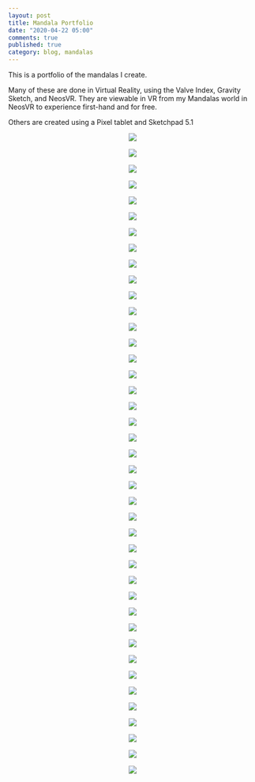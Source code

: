```yaml
---
layout: post
title: Mandala Portfolio
date: "2020-04-22 05:00"
comments: true
published: true
category: blog, mandalas
---
```

This is a portfolio of the mandalas I create.

Many of these are done in Virtual Reality, using the Valve Index, Gravity Sketch, and NeosVR. They are viewable in VR from my Mandalas world in NeosVR to experience first-hand and for free.

Others are created using a Pixel tablet and Sketchpad 5.1
<style>
  .pa-carousel-widget {
    display: grid;
    grid-template-columns: repeat(auto-fill, minmax(405px, 1fr));
    grid-gap: 1rem;
  }
  .pa-carousel-widget a {
    text-align: center;
  }
</style>
<div class="pa-carousel-widget"
  data-link="https://photos.app.goo.gl/keMbqzVmsk4uPp6a9"
  data-title="Mandalas">
  <a href="https://lh3.googleusercontent.com/ToaDKVy1L96ihxDLQMDllnlQqgvf2JNYAzwqN7aSSEoz0Hu9tHPnZObaUQVm_tkc-a0yXMz-t_UYutGXsl2n2O6TkTyZ8QkNim3TQ8qtpFp-Ftk3qGv_r5wLunxxQrZiR4uFVZMgjgw=w1920-h1080"><img class="mandala" src="https://lh3.googleusercontent.com/ToaDKVy1L96ihxDLQMDllnlQqgvf2JNYAzwqN7aSSEoz0Hu9tHPnZObaUQVm_tkc-a0yXMz-t_UYutGXsl2n2O6TkTyZ8QkNim3TQ8qtpFp-Ftk3qGv_r5wLunxxQrZiR4uFVZMgjgw=w405-h270" /></a>
  <a href="https://lh3.googleusercontent.com/rVgzHD7TR-0sFog_vm2fLo8nsxw-eRPlX5Pza_mj5VOidw1xkv5ufjftc8qgQwHqhghdaFYROXqh7n5VlKc9eEbUQId7a4gldl-FG6AGhfyLQa5qRQK_nYxB0ggxVeZDFs_yHQN6BuQ=w1920-h1080"><img class="mandala" src="https://lh3.googleusercontent.com/rVgzHD7TR-0sFog_vm2fLo8nsxw-eRPlX5Pza_mj5VOidw1xkv5ufjftc8qgQwHqhghdaFYROXqh7n5VlKc9eEbUQId7a4gldl-FG6AGhfyLQa5qRQK_nYxB0ggxVeZDFs_yHQN6BuQ=w405-h270" /></a>
  <a href="https://lh3.googleusercontent.com/P1gCTYuQ6FxUSQaEK0-BuxHwd5qaZX-hNsPbxh10A09WQNYiLQH2zgwaBf_mmWTL0akH6oF9dxCTVOfISVh4gIWJjMGRDvbPm68fmyFPyxh2JyBBfvlZ3f2e0GkoTTwTWOQv1rwNZ0Q=w1920-h1080"><img class="mandala" src="https://lh3.googleusercontent.com/P1gCTYuQ6FxUSQaEK0-BuxHwd5qaZX-hNsPbxh10A09WQNYiLQH2zgwaBf_mmWTL0akH6oF9dxCTVOfISVh4gIWJjMGRDvbPm68fmyFPyxh2JyBBfvlZ3f2e0GkoTTwTWOQv1rwNZ0Q=w405-h270" /></a>
  <a href="https://lh3.googleusercontent.com/1LPkCnjmR_ppqkkcl2rbD8dwArW3azqmWi-Iff1sjyMDvpYwj-Zm01WSOoCgfbt7ICOANUXdkqsyzGjG7D8AMlleRMxZkVbdQtQqcK9OERuxx5lgnu_Ik4luvhuAAQb3z_gTt1uc8K0=w1920-h1080"><img class="mandala" src="https://lh3.googleusercontent.com/1LPkCnjmR_ppqkkcl2rbD8dwArW3azqmWi-Iff1sjyMDvpYwj-Zm01WSOoCgfbt7ICOANUXdkqsyzGjG7D8AMlleRMxZkVbdQtQqcK9OERuxx5lgnu_Ik4luvhuAAQb3z_gTt1uc8K0=w405-h270" /></a>
  <a href="https://lh3.googleusercontent.com/77236llCYMl4i1KtwfVbP-Kce316i7O-uH0P7VWVQIZupLzUrnPf62ND5L2N2M1cdohMgqcDUdc_2elSqmgEFUN94ob-ewO67XDp8hk_MztqmVWvUPcFPpI2lP-4IZDJDAy7XcX_AuI=w1920-h1080"><img class="mandala" src="https://lh3.googleusercontent.com/77236llCYMl4i1KtwfVbP-Kce316i7O-uH0P7VWVQIZupLzUrnPf62ND5L2N2M1cdohMgqcDUdc_2elSqmgEFUN94ob-ewO67XDp8hk_MztqmVWvUPcFPpI2lP-4IZDJDAy7XcX_AuI=w405-h270" /></a>
  <a href="https://lh3.googleusercontent.com/U43-z-VbkY8NoY_9BywX662B4Ik4VQKeMCf9zWn9dt4_tv2_mv7A1_ohKJ05IG9nnEWhK71SmUiuusuMMmfrVvdbZ5QSGH9VKIyvpgtwplKl344d60oJXJOMo5HH-JsvvmfV0TQvPTo=w1920-h1080"><img class="mandala" src="https://lh3.googleusercontent.com/U43-z-VbkY8NoY_9BywX662B4Ik4VQKeMCf9zWn9dt4_tv2_mv7A1_ohKJ05IG9nnEWhK71SmUiuusuMMmfrVvdbZ5QSGH9VKIyvpgtwplKl344d60oJXJOMo5HH-JsvvmfV0TQvPTo=w405-h270" /></a>
  <a href="https://lh3.googleusercontent.com/bH4LvmfNSZX6Wh2Zivcw2nJws6_09W_amOHG0E7r5R1oiA8wNWqppYrZ1vaHCMYiJoxOsH18mXqVokNJ7FTTB6nnbeuu_a4yNF_2m4TqPx8VeiBPjVhePeRkbnBMEDcil-9pXJaWFjA=w1920-h1080"><img class="mandala" src="https://lh3.googleusercontent.com/bH4LvmfNSZX6Wh2Zivcw2nJws6_09W_amOHG0E7r5R1oiA8wNWqppYrZ1vaHCMYiJoxOsH18mXqVokNJ7FTTB6nnbeuu_a4yNF_2m4TqPx8VeiBPjVhePeRkbnBMEDcil-9pXJaWFjA=w405-h270" /></a>
  <a href="https://lh3.googleusercontent.com/dNQcaAIBo2wziQkQEY0R2lVGk_Zw0xWCvqidFCcMoyKj-Mx4NUwKfPp01ZKqovroBIUNAzDc3rdMvOOoKn_QFVXftZoyLwegrMnufL-2txCmwe0M3seduvzWqZ2rylpxmRq27vqmamg=w1920-h1080"><img class="mandala" src="https://lh3.googleusercontent.com/dNQcaAIBo2wziQkQEY0R2lVGk_Zw0xWCvqidFCcMoyKj-Mx4NUwKfPp01ZKqovroBIUNAzDc3rdMvOOoKn_QFVXftZoyLwegrMnufL-2txCmwe0M3seduvzWqZ2rylpxmRq27vqmamg=w405-h270" /></a>
  <a href="https://lh3.googleusercontent.com/RSdIRPL7SR9t2NYXMWBdAMTlG6mSKxUV_9qKEVuBgy-bMe3TRz0YES_KCiCSucTPPUo210T9EENnNZtHf1g-G11V1-dzuSZcSIyyiJ3BinZ_asNLPfetoaR1jm01xxTJ5p0Z-AwXd2E=w1920-h1080"><img class="mandala" src="https://lh3.googleusercontent.com/RSdIRPL7SR9t2NYXMWBdAMTlG6mSKxUV_9qKEVuBgy-bMe3TRz0YES_KCiCSucTPPUo210T9EENnNZtHf1g-G11V1-dzuSZcSIyyiJ3BinZ_asNLPfetoaR1jm01xxTJ5p0Z-AwXd2E=w405-h270" /></a>
  <a href="https://lh3.googleusercontent.com/JKpCp3B2Z_Thp_nrNosB7K15DbBdZ54HUOmEMoL3Q-V3gEy6Asiw0P3NXR6mw0lbyWnY3j5iO2aQn6VqPDiQ0NSdZleNGkaovDASqHYnTFbdMdzhsEbGXhSyakJlsPppUnjJFJdNVAY=w1920-h1080"><img class="mandala" src="https://lh3.googleusercontent.com/JKpCp3B2Z_Thp_nrNosB7K15DbBdZ54HUOmEMoL3Q-V3gEy6Asiw0P3NXR6mw0lbyWnY3j5iO2aQn6VqPDiQ0NSdZleNGkaovDASqHYnTFbdMdzhsEbGXhSyakJlsPppUnjJFJdNVAY=w405-h270" /></a>
  <a href="https://lh3.googleusercontent.com/kg9eh5-GfOZPLu9EJu_3jTNbz9iwTROACxUiD9qDZVHlx0DjC2_6CqTEsq52xGrPsyHt-UfbOmXaqklGxsskHoLmemzcAObpFfzpcgu18jbYexOSGUKp91eQ0Pk-nQFJ2Z6f5jWOKwQ=w1920-h1080"><img class="mandala" src="https://lh3.googleusercontent.com/kg9eh5-GfOZPLu9EJu_3jTNbz9iwTROACxUiD9qDZVHlx0DjC2_6CqTEsq52xGrPsyHt-UfbOmXaqklGxsskHoLmemzcAObpFfzpcgu18jbYexOSGUKp91eQ0Pk-nQFJ2Z6f5jWOKwQ=w405-h270" /></a>
  <a href="https://lh3.googleusercontent.com/8Y8mhegwWcrCdPoSYQ1rAG93ZjWL8etGrZAY7jbjVThdQ6U6COITe8g9xzMG0Hi3LSORg4u_IRLwKCJ-qd4zEkR63BGl2eQU4GmYvgRjeq2vWAw7dUHqz0l9u67_jRydBz_6vr6N6S0=w1920-h1080"><img class="mandala" src="https://lh3.googleusercontent.com/8Y8mhegwWcrCdPoSYQ1rAG93ZjWL8etGrZAY7jbjVThdQ6U6COITe8g9xzMG0Hi3LSORg4u_IRLwKCJ-qd4zEkR63BGl2eQU4GmYvgRjeq2vWAw7dUHqz0l9u67_jRydBz_6vr6N6S0=w405-h270" /></a>
  <a href="https://lh3.googleusercontent.com/v_nqtPZRVOPFidA4H6Ruvvh0K6BzfRT5phJsuLrcmqC1ly7pVJhm9Xkxlt-GmYDZvhrLCUlpO_eBflSdejxDZFtesh0y-aGwnYAPFS8BMewMZtPlW7ZuDhSEOxd0jO6YHgum3aAtx5A=w1920-h1080"><img class="mandala" src="https://lh3.googleusercontent.com/v_nqtPZRVOPFidA4H6Ruvvh0K6BzfRT5phJsuLrcmqC1ly7pVJhm9Xkxlt-GmYDZvhrLCUlpO_eBflSdejxDZFtesh0y-aGwnYAPFS8BMewMZtPlW7ZuDhSEOxd0jO6YHgum3aAtx5A=w405-h270" /></a>
  <a href="https://lh3.googleusercontent.com/FKl8C0Gcb5eOE2wGmlhKkTDgQGY9-gkZVqqZPKL733JG2fsxA-27nTNfz_eY4lP5cBjdpWt22Rg4y9tZKTAc_9hNPBrjOMCik9lWnTyP1cboP7Qlvu8K7F09lbI1iQ72RyiCyj3hWIQ=w1920-h1080"><img class="mandala" src="https://lh3.googleusercontent.com/FKl8C0Gcb5eOE2wGmlhKkTDgQGY9-gkZVqqZPKL733JG2fsxA-27nTNfz_eY4lP5cBjdpWt22Rg4y9tZKTAc_9hNPBrjOMCik9lWnTyP1cboP7Qlvu8K7F09lbI1iQ72RyiCyj3hWIQ=w405-h270" /></a>
  <a href="https://lh3.googleusercontent.com/TWWvP_PdBUSiW4mpiPxEqgLuKsSwZYDqTNHHd9SjItxo6CKvVnm1iWoy5wlvPlJPcTn6JD1FGM4PJHVbhqqdKCtk-9lA2rarQu9U89p4lcnqWV3r1oqvpW-qJKbG8HeYOp1-iLyNFKw=w1920-h1080"><img class="mandala" src="https://lh3.googleusercontent.com/TWWvP_PdBUSiW4mpiPxEqgLuKsSwZYDqTNHHd9SjItxo6CKvVnm1iWoy5wlvPlJPcTn6JD1FGM4PJHVbhqqdKCtk-9lA2rarQu9U89p4lcnqWV3r1oqvpW-qJKbG8HeYOp1-iLyNFKw=w405-h270" /></a>
  <a href="https://lh3.googleusercontent.com/teG9rU55YrPCMTZldq64hPRdYzDKElt6oVAVlJy6G5XTaCC87rQ7G2Nq47cnU9xTYi5sxyWpU1Vmdu_NwYvJrf29j6jJkI1evxx1gwTenumnP9wanAtQYQ2n1COtA51aCExg8V79Ox0=w1920-h1080"><img class="mandala" src="https://lh3.googleusercontent.com/teG9rU55YrPCMTZldq64hPRdYzDKElt6oVAVlJy6G5XTaCC87rQ7G2Nq47cnU9xTYi5sxyWpU1Vmdu_NwYvJrf29j6jJkI1evxx1gwTenumnP9wanAtQYQ2n1COtA51aCExg8V79Ox0=w405-h270" /></a>
  <a href="https://lh3.googleusercontent.com/u5UlYHzbugFnVW0mgUtHy39qHzu9xfLPPPGRSKzNFB__wwaVBf1hWpbB-UT1fMEOgKKHIVH2Eu6miFxTopA1N6oIldZzEv-L089u2_thYgzT3BQq3spqqrPGWVS9Rbd-Gd6ooe-OfjM=w1920-h1080"><img class="mandala" src="https://lh3.googleusercontent.com/u5UlYHzbugFnVW0mgUtHy39qHzu9xfLPPPGRSKzNFB__wwaVBf1hWpbB-UT1fMEOgKKHIVH2Eu6miFxTopA1N6oIldZzEv-L089u2_thYgzT3BQq3spqqrPGWVS9Rbd-Gd6ooe-OfjM=w405-h270" /></a>
  <a href="https://lh3.googleusercontent.com/HTKUDlzVI6zCAv_9HkYt3a4JGTRxURttXx09hsESi_QfDDUNOIPR2ng1iJXIhV3w6uyJCM0TV2EGJMgj3eTWnqTJHB2iU9oUd3PWC1Nid-2EYsNsV1Wetvndezh7gX1v2qLU4sI7h_w=w1920-h1080"><img class="mandala" src="https://lh3.googleusercontent.com/HTKUDlzVI6zCAv_9HkYt3a4JGTRxURttXx09hsESi_QfDDUNOIPR2ng1iJXIhV3w6uyJCM0TV2EGJMgj3eTWnqTJHB2iU9oUd3PWC1Nid-2EYsNsV1Wetvndezh7gX1v2qLU4sI7h_w=w405-h270" /></a>
  <a href="https://lh3.googleusercontent.com/GfXDz2oFri9Fs-nXaZQzQ7U5NvBBrDpN0RsyIF6L0xmNdhVgdoXk8_8Ns4TvzTDJiK9Ney-fSdhsXfeFCazWZCxx7Nvr-T6EjWGtg7TjRSTWD3yqa0f7iGhgspEnyd2phFqBPUgBHUQ=w1920-h1080"><img class="mandala" src="https://lh3.googleusercontent.com/GfXDz2oFri9Fs-nXaZQzQ7U5NvBBrDpN0RsyIF6L0xmNdhVgdoXk8_8Ns4TvzTDJiK9Ney-fSdhsXfeFCazWZCxx7Nvr-T6EjWGtg7TjRSTWD3yqa0f7iGhgspEnyd2phFqBPUgBHUQ=w405-h270" /></a>
  <a href="https://lh3.googleusercontent.com/BKVrEmbeDfqnaO6Rby9mdsfZMrh-plwjxit6ehksy8kvnO4pZvjfR2T1DbDwzarEDR6NjyZhX4QizZpYGtTGqnXCdRvu7eOstn8Z48IGj-HLTd1z-EHmOs3HHq2kWdJqdFLmcoZXf7A=w1920-h1080"><img class="mandala" src="https://lh3.googleusercontent.com/BKVrEmbeDfqnaO6Rby9mdsfZMrh-plwjxit6ehksy8kvnO4pZvjfR2T1DbDwzarEDR6NjyZhX4QizZpYGtTGqnXCdRvu7eOstn8Z48IGj-HLTd1z-EHmOs3HHq2kWdJqdFLmcoZXf7A=w405-h270" /></a>
  <a href="https://lh3.googleusercontent.com/NUIv-R2swwmFPcMFAkkNh9sT0Jloue3fVPJnfHmwzu7VxSZBYviNdAzGikeKEM39baFtBhEtEtZ_lP0pf2IGt39_A62drij5ZoWGgTZsOEKGQ1iWye0AC_SWoLv5W2IdvqyNF33K-HM=w1920-h1080"><img class="mandala" src="https://lh3.googleusercontent.com/NUIv-R2swwmFPcMFAkkNh9sT0Jloue3fVPJnfHmwzu7VxSZBYviNdAzGikeKEM39baFtBhEtEtZ_lP0pf2IGt39_A62drij5ZoWGgTZsOEKGQ1iWye0AC_SWoLv5W2IdvqyNF33K-HM=w405-h270" /></a>
  <a href="https://lh3.googleusercontent.com/2P6km6bNPRUZmI3gbqnQw9DGEQOyUnhT0SBnPVpVmy9p0kF25WD1RX_ZosN3sO5ri8mGw84ZkEbIji1bZRVnBRbi-uAx-_S1f9IG8XTQU0j2nWbTwy8Fv7_wEXx9vffID31aDCB5uZM=w1920-h1080"><img class="mandala" src="https://lh3.googleusercontent.com/2P6km6bNPRUZmI3gbqnQw9DGEQOyUnhT0SBnPVpVmy9p0kF25WD1RX_ZosN3sO5ri8mGw84ZkEbIji1bZRVnBRbi-uAx-_S1f9IG8XTQU0j2nWbTwy8Fv7_wEXx9vffID31aDCB5uZM=w405-h270" /></a>
  <a href="https://lh3.googleusercontent.com/FbuwHIjz4JcCRpEcpSjXYQNVxYJ8lqxZ2_B6zg2N12gdMFbxVlNt3Y1pJfhdl1SjvK7AdjCkYnVHp-uoYFGs6RZ9we6KYQmSR2CsSkfF-8tIAxAsq7wa7JY4WSA_Et9-HqHSAJextVQ=w1920-h1080"><img class="mandala" src="https://lh3.googleusercontent.com/FbuwHIjz4JcCRpEcpSjXYQNVxYJ8lqxZ2_B6zg2N12gdMFbxVlNt3Y1pJfhdl1SjvK7AdjCkYnVHp-uoYFGs6RZ9we6KYQmSR2CsSkfF-8tIAxAsq7wa7JY4WSA_Et9-HqHSAJextVQ=w405-h270" /></a>
  <a href="https://lh3.googleusercontent.com/Y7NUJA4JPASRbMZma_vAqvNNJ5p-4kS7vYlVzl5HKD7BeFzhwSooQdRpD0CkyZJ9jwnJllYnSHJJQcMUWyDE9uLwLEp50bRB5NGhJ5YRYiiODIdtcrLgIijRH5P2Ove82hRIJm8DMYU=w1920-h1080"><img class="mandala" src="https://lh3.googleusercontent.com/Y7NUJA4JPASRbMZma_vAqvNNJ5p-4kS7vYlVzl5HKD7BeFzhwSooQdRpD0CkyZJ9jwnJllYnSHJJQcMUWyDE9uLwLEp50bRB5NGhJ5YRYiiODIdtcrLgIijRH5P2Ove82hRIJm8DMYU=w405-h270" /></a>
  <a href="https://lh3.googleusercontent.com/yQuf9YbfwFr6zFJt-n8MwyqlsyHKzxLPCt8CSZ7cCX4bpxhDipeHnHTjCJzVCw4adQT_7PztqsYBNf9_ywkwxu2ztOYYqiZIJLN7GmXb9swM8IykdD_r-nxYZni-y5Tm8z7WruZ0ado=w1920-h1080"><img class="mandala" src="https://lh3.googleusercontent.com/yQuf9YbfwFr6zFJt-n8MwyqlsyHKzxLPCt8CSZ7cCX4bpxhDipeHnHTjCJzVCw4adQT_7PztqsYBNf9_ywkwxu2ztOYYqiZIJLN7GmXb9swM8IykdD_r-nxYZni-y5Tm8z7WruZ0ado=w405-h270" /></a>
  <a href="https://lh3.googleusercontent.com/lKRqaF_d-w6WWzYtgn7Opvsa1uearUSCn_DLG8r940p_KoOUEoEX9xkChaWU6MjInJDplLT40SVvPjsZRsGm4rHWY5utKtWMagYpWKioaQG1DCyeRTURvCKA1Poil7lQaOm3Ild7qqk=w1920-h1080"><img class="mandala" src="https://lh3.googleusercontent.com/lKRqaF_d-w6WWzYtgn7Opvsa1uearUSCn_DLG8r940p_KoOUEoEX9xkChaWU6MjInJDplLT40SVvPjsZRsGm4rHWY5utKtWMagYpWKioaQG1DCyeRTURvCKA1Poil7lQaOm3Ild7qqk=w405-h270" /></a>
  <a href="https://lh3.googleusercontent.com/bdr8nM2ug-NUdIw3TsskRsc74jg5jNcmPz_iViAuuMoRq24eeiYN3kuhkplvRNfhIXJf51St4QsiwM41LcTrJLr99kB3YNPacpKQ2hSdt8dnjF6CLWSAq3DhZ9spAf8_FXmooLAsOKs=w1920-h1080"><img class="mandala" src="https://lh3.googleusercontent.com/bdr8nM2ug-NUdIw3TsskRsc74jg5jNcmPz_iViAuuMoRq24eeiYN3kuhkplvRNfhIXJf51St4QsiwM41LcTrJLr99kB3YNPacpKQ2hSdt8dnjF6CLWSAq3DhZ9spAf8_FXmooLAsOKs=w405-h270" /></a>
  <a href="https://lh3.googleusercontent.com/IPRyiYjidmFH1Qab9aEx2xkobr031zp9yXRGOJCN9sfygnrBbd9wi9_nmlu_7ITlrxiuoGmJA-ubh7nIXO8Y_Ldk-Jh2GJk2c8rWWMVonbB9VPtPHZ0OQFcOEpAB4mD6zG4p5Hfx6pE=w1920-h1080"><img class="mandala" src="https://lh3.googleusercontent.com/IPRyiYjidmFH1Qab9aEx2xkobr031zp9yXRGOJCN9sfygnrBbd9wi9_nmlu_7ITlrxiuoGmJA-ubh7nIXO8Y_Ldk-Jh2GJk2c8rWWMVonbB9VPtPHZ0OQFcOEpAB4mD6zG4p5Hfx6pE=w405-h270" /></a>
  <a href="https://lh3.googleusercontent.com/EVlZm6CL6LJWw1Dz0N-9gPwdO_5d60wT9uqX9JGtJrEh18fq4gjmyo4KiT7R9GlNzXrsx58EDoRjXni3UYY4_amsjzFTwIvUPlSAdKiqLkFuyEl_zcgoeU2hPzEEE0Vo9DFjdLQOqoE=w1920-h1080"><img class="mandala" src="https://lh3.googleusercontent.com/EVlZm6CL6LJWw1Dz0N-9gPwdO_5d60wT9uqX9JGtJrEh18fq4gjmyo4KiT7R9GlNzXrsx58EDoRjXni3UYY4_amsjzFTwIvUPlSAdKiqLkFuyEl_zcgoeU2hPzEEE0Vo9DFjdLQOqoE=w405-h270" /></a>
  <a href="https://lh3.googleusercontent.com/lcj00vLKtMy5hHlrPFFYCMp1KYxGXVpwVbwFCfx2ouS4ASUC0Q8v3K_5w7X3yKSOhPd_bH0qnN816kVAKpMkeReALS00mRhBIJbPcPhWRQkKnDcv7SphqQ4NEZEo_GS-YJ9sGL-Sk7E=w1920-h1080"><img class="mandala" src="https://lh3.googleusercontent.com/lcj00vLKtMy5hHlrPFFYCMp1KYxGXVpwVbwFCfx2ouS4ASUC0Q8v3K_5w7X3yKSOhPd_bH0qnN816kVAKpMkeReALS00mRhBIJbPcPhWRQkKnDcv7SphqQ4NEZEo_GS-YJ9sGL-Sk7E=w405-h270" /></a>
  <a href="https://lh3.googleusercontent.com/_7fjsn3Eeub3uqb7AT4RNfy1sQ-PfSLTemwWX-pAO-o9STg4A0XSp6CcUwXaJyiTFeF23gB8ORgB6Voa8E5edqG727HarXdNwZ7EZvXS4CWUOW8xZ3GFbEaBKdN7UhkVqn7sJmVMg-0=w1920-h1080"><img class="mandala" src="https://lh3.googleusercontent.com/_7fjsn3Eeub3uqb7AT4RNfy1sQ-PfSLTemwWX-pAO-o9STg4A0XSp6CcUwXaJyiTFeF23gB8ORgB6Voa8E5edqG727HarXdNwZ7EZvXS4CWUOW8xZ3GFbEaBKdN7UhkVqn7sJmVMg-0=w405-h270" /></a>
  <a href="https://lh3.googleusercontent.com/1ENLh7Y_2qy5uSOxMXrxT-9irSrKF9vWw5dE_zeS65zpxM1f8tDyJ8o_EmUw53q8cQjV0U6Ta6V27Cq3w997Kg_lMirOFsU3siYlohoh-ZdpbWB_PkGfnaI7WbR2QNQNkmdLKltUw1M=w1920-h1080"><img class="mandala" src="https://lh3.googleusercontent.com/1ENLh7Y_2qy5uSOxMXrxT-9irSrKF9vWw5dE_zeS65zpxM1f8tDyJ8o_EmUw53q8cQjV0U6Ta6V27Cq3w997Kg_lMirOFsU3siYlohoh-ZdpbWB_PkGfnaI7WbR2QNQNkmdLKltUw1M=w405-h270" /></a>
  <a href="https://lh3.googleusercontent.com/kRny3M4-aPp-hG35jruUNh_4upYCUzROmGunD_Asgse1KKN-W5ErRnSrH0B0gV25PfUHs7xKZys8XdgMsGzeHQyyyuyar68Eb-rNOMg8hvVqpo6zpOXexbUq2WnMFeVmB9VO6N4HfBA=w1920-h1080"><img class="mandala" src="https://lh3.googleusercontent.com/kRny3M4-aPp-hG35jruUNh_4upYCUzROmGunD_Asgse1KKN-W5ErRnSrH0B0gV25PfUHs7xKZys8XdgMsGzeHQyyyuyar68Eb-rNOMg8hvVqpo6zpOXexbUq2WnMFeVmB9VO6N4HfBA=w405-h270" /></a>
  <a href="https://lh3.googleusercontent.com/6VmDF78irVrLxDfWO3Pej3e4V-XiUKOWujooa-wuiq-NinNh4ZGav8iDHHiK0btTWMVCuybXSPQ93et7anydnWReeyUydH0Ycc7UOjFvZB1pUT_jboFcfeDa0LxB-EodbvP7P4o6jzA=w1920-h1080"><img class="mandala" src="https://lh3.googleusercontent.com/6VmDF78irVrLxDfWO3Pej3e4V-XiUKOWujooa-wuiq-NinNh4ZGav8iDHHiK0btTWMVCuybXSPQ93et7anydnWReeyUydH0Ycc7UOjFvZB1pUT_jboFcfeDa0LxB-EodbvP7P4o6jzA=w405-h270" /></a>
  <a href="https://lh3.googleusercontent.com/zLs30YLD_FOEzjSwmBDIAPi_CS7VnAEUO18sDT9MSlRuqvYC0yGlRh7lxqdZUt-VUO6Klm_RXs3ADP8ExRX7AB-Y1nlCWde2n_GjlY_HzIEoXMxnRmTnFYa5-zd00Aj1adQq_wEGuxU=w1920-h1080"><img class="mandala" src="https://lh3.googleusercontent.com/zLs30YLD_FOEzjSwmBDIAPi_CS7VnAEUO18sDT9MSlRuqvYC0yGlRh7lxqdZUt-VUO6Klm_RXs3ADP8ExRX7AB-Y1nlCWde2n_GjlY_HzIEoXMxnRmTnFYa5-zd00Aj1adQq_wEGuxU=w405-h270" /></a>
  <a href="https://lh3.googleusercontent.com/4BnOzYqe9brKSPFRegkiFMZ0x5g_iXSIs4An8uYf-wfeQpdg0PR67elSCoVBPEI_R-sKEgWBf1Rv_FvUfMOeUqeqiqcA805GbDcThnV8KJN6hbdtNA3hVM0o_JKHmnv6fp9fbW0bCOw=w1920-h1080"><img class="mandala" src="https://lh3.googleusercontent.com/4BnOzYqe9brKSPFRegkiFMZ0x5g_iXSIs4An8uYf-wfeQpdg0PR67elSCoVBPEI_R-sKEgWBf1Rv_FvUfMOeUqeqiqcA805GbDcThnV8KJN6hbdtNA3hVM0o_JKHmnv6fp9fbW0bCOw=w405-h270" /></a>
  <a href="https://lh3.googleusercontent.com/2pfm17L53wHPNjdBGX3KRYom7amfDphog61kOPz__Cq0BCvcvcuUVRAsihlAQtbZeWu9hg4FOM2kIRPIbWhA6dBvIXmjU7QvFpnrJIVDpZQR_t8JPuoRxulihMjxVrLGjBr83rhKpVI=w1920-h1080"><img class="mandala" src="https://lh3.googleusercontent.com/2pfm17L53wHPNjdBGX3KRYom7amfDphog61kOPz__Cq0BCvcvcuUVRAsihlAQtbZeWu9hg4FOM2kIRPIbWhA6dBvIXmjU7QvFpnrJIVDpZQR_t8JPuoRxulihMjxVrLGjBr83rhKpVI=w405-h270" /></a>
  <a href="https://lh3.googleusercontent.com/DUmifAG7GnIGwlMh3rip3WGCqYIJ9PPt1ywuYQbBV061xpkd-7KaaNg2vUXrXZGEGMO0ErHwNnyhKvnYQW3qIWrhsfjhSG4-HFqm7EHIQFQ4TwCn08Hzq6E97hxN9XC9-z3le1K540k=w1920-h1080"><img class="mandala" src="https://lh3.googleusercontent.com/DUmifAG7GnIGwlMh3rip3WGCqYIJ9PPt1ywuYQbBV061xpkd-7KaaNg2vUXrXZGEGMO0ErHwNnyhKvnYQW3qIWrhsfjhSG4-HFqm7EHIQFQ4TwCn08Hzq6E97hxN9XC9-z3le1K540k=w405-h270" /></a>
  <a href="https://lh3.googleusercontent.com/1MByNR3eEYZpsqsPabeFZnMTvBjKjPQkwheZgpcrqBWijC5h6Dl6gXWk3_Ku7KFH0yCyhcEWVmPa6x4x2oaqYKbBlG9UKkF3Pp3d45UDqFr1fhVq8wbnRHOnV5nx8Bsrg_5VigV7TpM=w1920-h1080"><img class="mandala" src="https://lh3.googleusercontent.com/1MByNR3eEYZpsqsPabeFZnMTvBjKjPQkwheZgpcrqBWijC5h6Dl6gXWk3_Ku7KFH0yCyhcEWVmPa6x4x2oaqYKbBlG9UKkF3Pp3d45UDqFr1fhVq8wbnRHOnV5nx8Bsrg_5VigV7TpM=w405-h270" /></a>
  <a href="https://lh3.googleusercontent.com/GDC8LM9xEvSULtR5YNGucwt5z-BMMEDf_oKm6B4H4ME3IEhssXrRaYZA5UxF1HD_4Xpvr0vkWa02gqZONwiBSxcox3n3rkcjBSezUGpPYoYYF6r010EWWd1rxoJsoQslx_u8Z_F7V-Y=w1920-h1080"><img class="mandala" src="https://lh3.googleusercontent.com/GDC8LM9xEvSULtR5YNGucwt5z-BMMEDf_oKm6B4H4ME3IEhssXrRaYZA5UxF1HD_4Xpvr0vkWa02gqZONwiBSxcox3n3rkcjBSezUGpPYoYYF6r010EWWd1rxoJsoQslx_u8Z_F7V-Y=w405-h270" /></a>
  <a href="https://lh3.googleusercontent.com/qZlOW8vZO2_eDWax630h9GJ_mV6SfwxgwMEcKlzWznPg4o7VQaKk2do-fVX0AH4rlALu4HmFFN0Mk8NMCRHGIWdTPxjBA6cK_4rHYT9pvQAunoOuuB5L9fvYifUdqAJLSrkMoYrqssU=w1920-h1080"><img class="mandala" src="https://lh3.googleusercontent.com/qZlOW8vZO2_eDWax630h9GJ_mV6SfwxgwMEcKlzWznPg4o7VQaKk2do-fVX0AH4rlALu4HmFFN0Mk8NMCRHGIWdTPxjBA6cK_4rHYT9pvQAunoOuuB5L9fvYifUdqAJLSrkMoYrqssU=w405-h270" /></a>
</div>
